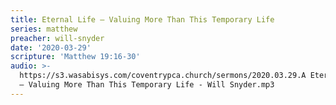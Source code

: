 ```yaml
---
title: Eternal Life – Valuing More Than This Temporary Life
series: matthew
preacher: will-snyder
date: '2020-03-29'
scripture: 'Matthew 19:16-30'
audio: >-
  https://s3.wasabisys.com/coventrypca.church/sermons/2020.03.29.A Eternal Life
  – Valuing More Than This Temporary Life - Will Snyder.mp3
---
```

